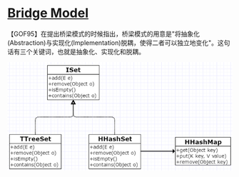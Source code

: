 # **[Bridge Model](https://www.wikiwand.com/en/Adapter_pattern)**

【GOF95】在提出桥梁模式的时候指出，桥梁模式的用意是"将抽象化(Abstraction)与实现化(Implementation)脱耦，使得二者可以独立地变化"。这句话有三个关键词，也就是抽象化、实现化和脱耦。


![bridge](/uml/adapter_uml.png)
